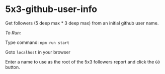# 5x3-github-user-info
Get followers (5 deep max * 3 deep max) from an initial github user name.

*To Run:*   

Type command: `npm run start`

Goto `localhost` in your browser

Enter a name to use as the root of the 5x3 followers report and click the `GO` button.
